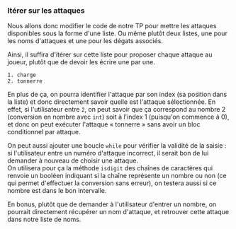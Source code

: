 ### Itérer sur les attaques

Nous allons donc modifier le code de notre TP pour mettre les attaques disponibles sous la forme d'une liste.
Ou même plutôt deux listes, une pour les noms d'attaques et une pour les dégats associés.

Ainsi, il suffira d'itérer sur cette liste pour proposer chaque attaque au joueur, plutôt que de devoir les écrire une par une.

```
1. charge
2. tonnerre
```

En plus de ça, on pourra identifier l'attaque par son index (sa position dans la liste) et donc directement savoir quelle est l'attaque sélectionnée.
En effet, si l'utilisateur entre `2`, on peut savoir que ça correspond au nombre 2 (conversion en nombre avec `int`) soit à l'index 1 (puisqu'on commence à 0), et donc on peut exécuter l'attaque « tonnerre » sans avoir un bloc conditionnel par attaque.

On peut aussi ajouter une boucle `while` pour vérifier la validité de la saisie : si l'utilisateur entre un numéro d'attaque incorrect, il serait bon de lui demander à nouveau de choisir une attaque.  
On utilisera pour ça la méthode `isdigit` des chaînes de caractères qui renvoie un booléen indiquant si la chaîne représente un nombre ou non (ce qui permet d'effectuer la conversion sans erreur), on testera aussi si ce nombre est dans le bon intervalle.

En bonus, plutôt que de demander à l'utilisateur d'entrer un nombre, on pourrait directement récupérer un nom d'attaque, et retrouver cette attaque dans notre liste de noms.